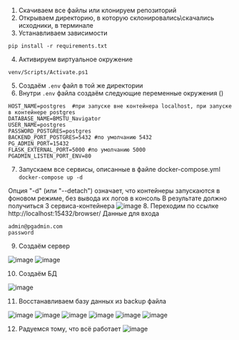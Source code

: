 1. Скачиваем все файлы или клонируем репозиторий
2. Открываем директорию, в которую склонировались\скачались исходники, в терминале
3. Устанавливаем зависимости 

``` pip install -r requirements.txt ```

4. Активируем виртуальное окружение 

``` venv/Scripts/Activate.ps1 ```

5. Создаём ```.env``` файл в той же директории 
6. Внутри ```.env``` файла создаём следующие переменные окружения ()
```
HOST_NAME=postgres  #при запуске вне контейнера localhost, при запуске в контейнере postgres
DATABASE_NAME=BMSTU_Navigator
USER_NAME=postgres
PASSWORD_POSTGRES=postgres
BACKEND_PORT_POSTGRES=5432 #по умолчанию 5432
PG_ADMIN_PORT=15432
FLASK_EXTERNAL_PORT=5000 #по умолчанию 5000
PGADMIN_LISTEN_PORT_ENV=80
```
7. Запускаем все сервисы, описанные в файле docker-compose.yml 
``` docker-compose up -d ```

Опция "-d" (или "--detach") означает, что контейнеры запускаются в фоновом режиме, без вывода их логов в консоль
В результате должно получиться 3 сервиса-контейнера 
![image](https://github.com/VorchukOleg/BMSTU-Navigator/assets/55689955/f7b67d0e-8859-46d1-831f-de182de0f305)
8. Переходим по ссылке http://localhost:15432/browser/
Данные для входа 
```
admin@pgadmin.com
password
```
9. Создаём сервер

![image](https://github.com/VorchukOleg/BMSTU-Navigator/assets/55689955/cb876462-1c92-4099-ac41-152ba2d5c9d0)
![image](https://github.com/VorchukOleg/BMSTU-Navigator/assets/55689955/2ed24a7b-ee34-4d5a-a6fe-8b8ef3f67676)

10. Создаём БД 

![image](https://github.com/VorchukOleg/BMSTU-Navigator/assets/55689955/245bc8fc-2b7d-455f-ad6d-12b305c7b02e)

11. Восстанавливаем базу данных из backup файла

![image](https://github.com/VorchukOleg/BMSTU-Navigator/assets/55689955/a839c835-c747-470e-b8b0-b5108a517b30)
![image](https://github.com/VorchukOleg/BMSTU-Navigator/assets/55689955/ea510283-a0cc-4c05-b4ae-0783cfb6271d)
![image](https://github.com/VorchukOleg/BMSTU-Navigator/assets/55689955/cf8b4ee5-eb82-4385-8b82-bbeacaf75ad7)
![image](https://github.com/VorchukOleg/BMSTU-Navigator/assets/55689955/8c54e349-0d44-4589-95af-b943152db282)
![image](https://github.com/VorchukOleg/BMSTU-Navigator/assets/55689955/c4bcc636-5a3d-4a6e-91ef-f48153fe82c5)
![image](https://github.com/VorchukOleg/BMSTU-Navigator/assets/55689955/f8ec031a-fb56-4768-80c6-5107ed5bc989)

12. Радуемся тому, что всё работает 
![image](https://github.com/VorchukOleg/BMSTU-Navigator/assets/55689955/31835ffd-4b62-43d8-9b06-c90db9b082ef)













